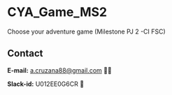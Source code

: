 # CYA_Game_MS2

Choose your adventure game (Milestone PJ 2 -CI FSC)





## Contact

**E-mail:** a.cruzana88@gmail.com :technologist:

**Slack-id:** U012EE0G6CR :speech_balloon: